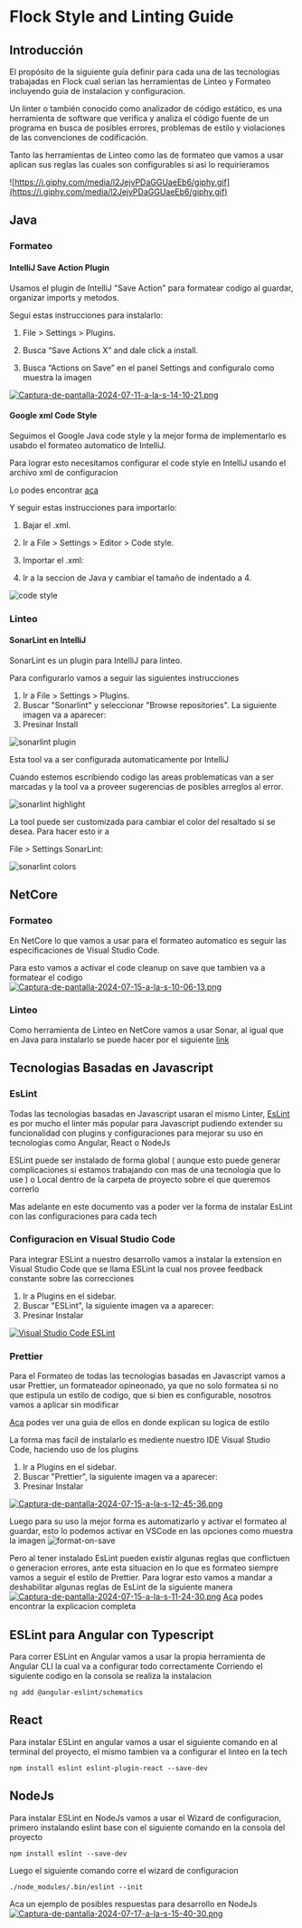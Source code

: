 # Flock Style and Linting Guide  


## Introducción  

El propósito de la siguiente guía definir para cada una de las tecnologias trabajadas en Flock cual serian las herramientas de Linteo y Formateo incluyendo guia de instalacion y configuracion. 

Un linter o también conocido como analizador de código estático, es una herramienta de software que verifica y analiza el código fuente de un programa en busca de posibles errores, problemas de estilo y violaciones de las convenciones de codificación.

Tanto las herramientas de Linteo como las de formateo que vamos a usar aplican sus reglas las cuales son configurables si asi lo requirieramos 

![https://i.giphy.com/media/l2JejvPDaGGUaeEb6/giphy.gif](https://i.giphy.com/media/l2JejvPDaGGUaeEb6/giphy.gif)

## Java  

### Formateo   

#### IntelliJ Save Action Plugin 

Usamos el plugin de IntelliJ "Save Action" para formatear codigo al guardar, organizar imports y metodos. 

  

Segui estas instrucciones para instalarlo: 

  

1. File > Settings > Plugins. 

2. Busca “Save Actions X” and dale click a install. 

3. Busca “Actions on Save” en el panel Settings and configuralo como muestra la imagen 

  

[![Captura-de-pantalla-2024-07-11-a-la-s-14-10-21.png](https://i.postimg.cc/ZqBBxMgr/Captura-de-pantalla-2024-07-11-a-la-s-14-10-21.png)](https://postimg.cc/SX4xyDms) 

  

#### Google xml Code Style 

  

Seguimos el Google Java code style y la mejor forma de implementarlo es usabdo el formateo automatico de IntelliJ. 

Para lograr esto necesitamos configurar el code style en IntelliJ usando el archivo xml de configuracion  

  

Lo podes encontrar [aca](https://github.com/google/styleguide/blob/gh-pages/intellij-java-google-style.xml) 

  

Y seguir estas instrucciones para importarlo: 

  

1. Bajar el .xml. 

2. Ir a File > Settings > Editor > Code style. 

3. Importar el .xml: 

4. Ir a la seccion de Java y cambiar el tamaño de indentado a 4. 

  

![code style](https://image.ibb.co/jRB9k0/code-style.png) 

  

### Linteo 

#### SonarLint en IntelliJ 

SonarLint es un plugin para IntelliJ para linteo.  

Para configurarlo vamos a seguir las siguientes instrucciones  

  

1. Ir a File > Settings > Plugins. 
2. Buscar "Sonarlint" y seleccionar "Browse repositories". La siguiente imagen va a aparecer: 
3. Presinar Install 

  

![sonarlint plugin](https://image.ibb.co/gvDxsf/sonarlint1.png) 

  

  

Esta tool va a ser configurada automaticamente por IntelliJ 

Cuando estemos escribiendo codigo las areas problematicas van a ser marcadas y la tool va a proveer sugerencias de posibles arreglos al error. 

  

![sonarlint highlight](https://image.ibb.co/bFriXf/sonarlint2.png) 

  

La tool puede ser customizada para cambiar el color del resaltado si se desea. Para hacer esto ir a  

  

File > Settings SonarLint: 

  

![sonarlint colors](https://image.ibb.co/b5O8yL/sonarlint3.png) 

  

  

## NetCore  

  

### Formateo  

En NetCore lo que vamos a usar para el formateo automatico es seguir las especificaciones de Visual Studio Code. 

Para esto vamos a activar el code cleanup on save que tambien va a formatear el codigo 
[![Captura-de-pantalla-2024-07-15-a-la-s-10-06-13.png](https://i.postimg.cc/SstfcXPM/Captura-de-pantalla-2024-07-15-a-la-s-10-06-13.png)](https://postimg.cc/WFgZv4TN)

  
### Linteo 

Como herramienta de Linteo en NetCore vamos a usar Sonar, al igual que en Java
para instalarlo se puede hacer por el siguiente [link](https://marketplace.visualstudio.com/items?itemName=SonarSource.SonarLintforVisualStudio2022
)  
 

## Tecnologias Basadas en Javascript  
### EsLint 

Todas las tecnologias basadas en Javascript usaran el mismo Linter, [EsLint](https://eslint.org/) es por mucho el linter más popular para Javascript pudiendo extender su funcionalidad con plugins y configuraciones para mejorar su uso en tecnologias como Angular, React o NodeJs             

ESLint puede ser instalado de forma global ( aunque esto puede generar complicaciones si estamos trabajando con mas de una tecnologia que lo use ) o Local dentro de la carpeta de proyecto sobre el que queremos correrlo

Mas adelante en este documento vas a poder ver la forma de instalar EsLint con las configuraciones para cada tech 

### Configuracion en Visual Studio Code
Para integrar ESLint a nuestro desarrollo vamos a instalar la extension en Visual Studio Code que se llama ESLint la cual nos provee feedback constante sobre las correcciones

1. Ir a Plugins en el sidebar. 
2. Buscar "ESLint", la siguiente imagen va a aparecer: 
3. Presinar Instalar 

[![Visual Studio Code ESLint](https://i.postimg.cc/8CXQZ4FD/Captura-de-pantalla-2024-07-11-a-la-s-17-14-04.png)](https://postimg.cc/gwhTJvqB)

### Prettier
Para el Formateo de todas las tecnologias basadas en Javascript vamos a usar Prettier, un formateador opineonado, ya que no solo formatea si no que estipula un estilo de codigo, que si bien es configurable, nosotros vamos a aplicar sin modificar

[Aca](https://prettier.io/docs/en/rationale) podes ver una guia de ellos en donde explican su logica de estilo

La forma mas facil de instalarlo es mediente nuestro IDE Visual Studio Code, haciendo uso de los plugins

1. Ir a Plugins en el sidebar. 
2. Buscar "Prettier", la siguiente imagen va a aparecer: 
3. Presinar Instalar 

[![Captura-de-pantalla-2024-07-15-a-la-s-12-45-36.png](https://i.postimg.cc/SNZXBmDZ/Captura-de-pantalla-2024-07-15-a-la-s-12-45-36.png)](https://postimg.cc/Ln16fFdf)

Luego para su uso la mejor forma es automatizarlo y activar el formateo al guardar, esto lo podemos activar en VSCode en las opciones como muestra la imagen 
![format-on-save](https://doimages.nyc3.cdn.digitaloceanspaces.com/006Community/prettier-in-vs-code/prettier-in-vscode5.png)


Pero al tener instalado EsLint pueden existir algunas reglas que conflictuen o generacion errores, ante esta situacion en lo que es formateo siempre vamos a seguir el estilo de Prettier. 
Para lograr esto vamos a mandar a deshabilitar algunas reglas de EsLint de la siguiente manera
[![Captura-de-pantalla-2024-07-15-a-la-s-11-24-30.png](https://i.postimg.cc/6QBY3gjP/Captura-de-pantalla-2024-07-15-a-la-s-11-24-30.png)](https://postimg.cc/18Yp7CZ0)
[Aca](https://github.com/prettier/eslint-config-prettier) podes encontrar la explicacion completa


## ESLint para Angular con Typescript  

Para correr ESLint en Angular vamos a usar la propia herramienta de Angular CLI la cual va a configurar todo correctamente
Corriendo el siguiente codigo en la consola se realiza la instalacion 

`ng add @angular-eslint/schematics`


## React  
Para instalar ESLint en angular vamos a usar el siguiente comando en al terminal del proyecto, el mismo tambien va a configurar el linteo en la tech 

`npm install eslint eslint-plugin-react --save-dev`

## NodeJs  
Para instalar ESLint en NodeJs vamos a usar el Wizard de configuracion, primero instalando eslint base con el siguiente comando en la consola del proyecto

`npm install eslint --save-dev`

Luego el siguiente comando corre el wizard de configuracion

`./node_modules/.bin/eslint --init`

Aca un ejemplo de posibles respuestas para desarrollo en NodeJs
[![Captura-de-pantalla-2024-07-17-a-la-s-15-40-30.png](https://i.postimg.cc/j5QcHPLp/Captura-de-pantalla-2024-07-17-a-la-s-15-40-30.png)](https://postimg.cc/njrqZsK2) 